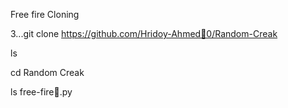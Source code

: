Free fire Cloning 

3...git clone https://github.com/Hridoy-Ahmed🥰0/Random-Creak

ls

cd Random Creak

ls
free-fire🤟.py
